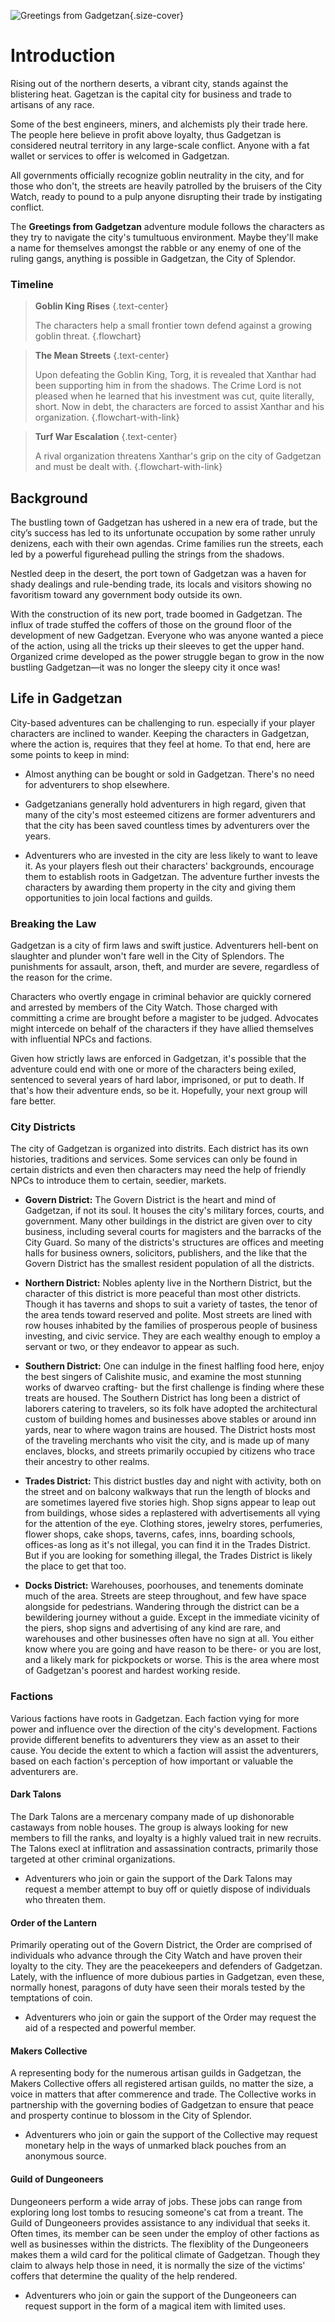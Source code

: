 ![Greetings from Gadgetzan](cover.jpg){.size-cover}

# Introduction
Rising out of the northern deserts, a vibrant city, stands against the blistering heat. Gagetzan is the capital city for business and trade to artisans of any race.

Some of the best engineers, miners, and alchemists ply their trade here. The people here believe in profit above loyalty, thus Gadgetzan is considered neutral territory in any large-scale conflict. Anyone with a fat wallet or services to offer is welcomed in Gadgetzan.

All governments officially recognize goblin neutrality in the city, and for those who don't, the streets are heavily patrolled by the bruisers of the City Watch, ready to pound to a pulp anyone disrupting their trade by instigating conflict.

The **Greetings from Gadgetzan** adventure module follows the characters as they try to navigate the city's tumultuous environment. Maybe they'll make a name for themselves amongst the rabble or any enemy of one of the ruling gangs, anything is possible in Gadgetzan, the City of Splendor.

### Timeline
>**Goblin King Rises**
{.text-center}
>
>The characters help a small frontier town defend against a growing goblin threat.
{.flowchart}

>**The Mean Streets**
{.text-center}
>
>Upon defeating the Goblin King, Torg, it is revealed that Xanthar had been supporting him in from the shadows. The Crime Lord is not pleased when he learned that his investment was cut, quite literally, short. Now in debt, the characters are forced to assist Xanthar and his organization.
{.flowchart-with-link}

>**Turf War Escalation**
{.text-center}
>
>A rival organization threatens Xanthar's grip on the city of Gadgetzan and must be dealt with.
{.flowchart-with-link}

## Background
The bustling town of Gadgetzan has ushered in a new era of trade, but the city’s success has led to its unfortunate occupation by some rather unruly denizens, each with their own agendas. Crime families run the streets, each led by a powerful figurehead pulling the strings from the shadows.

Nestled deep in the desert, the port town of Gadgetzan was a haven for shady dealings and rule-bending trade, its locals and visitors showing no favoritism toward any government body outside its own.

With the construction of its new port, trade boomed in Gadgetzan. The influx of trade stuffed the coffers of those on the ground floor of the development of new Gadgetzan. Everyone who was anyone wanted a piece of the action, using all the tricks up their sleeves to get the upper hand. Organized crime developed as the power struggle began to grow in the now bustling Gadgetzan—it was no longer the sleepy city it once was!

## Life in Gadgetzan
City-based adventures can be challenging to run. especially if your player characters are inclined to wander. Keeping the characters in Gadgetzan, where the action is, requires that they feel at home. To that end, here are some points to keep in mind:
- Almost anything can be bought or sold in Gadgetzan. There's no need for adventurers to shop elsewhere.

- Gadgetzanians generally hold adventurers in high regard, given that many of the city's most esteemed citizens are former adventurers and that the city has been saved countless times by adventurers over the years.

- Adventurers who are invested in the city are less likely to want to leave it. As your players flesh out their characters' backgrounds, encourage them to establish roots in Gadgetzan. The adventure further invests the characters by awarding them property in the city and giving them opportunities to join local factions and guilds.

### Breaking the Law
Gadgetzan is a city of firm laws and swift justice. Adventurers hell-bent on slaughter and plunder won't fare well in the City of Splendors. The punishments for assault, arson, theft, and murder are severe, regardless of the reason for the crime.

Characters who overtly engage in criminal behavior are quickly cornered and arrested by members of the City Watch. Those charged with committing a crime are brought before a magister to be judged. Advocates might intercede on behalf of the characters if they have allied themselves with influential NPCs and factions.

Given how strictly laws are enforced in Gadgetzan, it's possible that the adventure could end with one or more of the characters being exiled, sentenced to several years of hard labor, imprisoned, or put to death. If that's how their adventure ends, so be it. Hopefully, your next group will fare better.

### City Districts
The city of Gadgetzan is organized into distrits. Each district has its own histories, traditions and services. Some services can only be found in certain districts and even then characters may need the help of friendly NPCs to introduce them to certain, seedier, markets.

- **Govern District:** The Govern District is the heart and mind of Gadgetzan, if not its soul. It houses the city's military forces, courts, and government. Many other buildings in the district are given over to city business, including several courts for magisters and the barracks of the City Guard. So many of the districts's structures are offices and meeting halls for business owners, solicitors, publishers, and the like that the Govern District has the smallest resident population of all the districts.

- **Northern District:** Nobles aplenty live in the Northern District, but the character of this district is more peaceful than most other districts. Though it has taverns and shops to suit a variety of tastes, the tenor of the area tends toward reserved and polite. Most streets are lined with row houses inhabited by the families of prosperous people of business investing, and civic service. They are each wealthy enough to employ a servant or two, or they endeavor to appear as such.

- **Southern District:** One can indulge in the finest halfling food here, enjoy the best singers of Calishite music, and examine the most stunning works of dwarveo crafting- but the first challenge is finding where these treats are housed. The Southern District has long been a district of laborers catering to travelers, so its folk have adopted the architectural custom of building homes and businesses above stables or around inn yards, near to where wagon trains are housed. The District hosts most of the traveling merchants who visit the city, and is made up of many enclaves, blocks, and streets primarily occupied by citizens who trace their ancestry to other realms.

- **Trades District:** This district bustles day and night with activity, both on the street and on balcony walkways that run the length of blocks and are sometimes layered five stories high. Shop signs appear to leap out from buildings, whose sides a replastered with advertisements all vying for the attention of the eye. Clothing stores, jewelry stores, perfumeries, flower shops, cake shops, taverns, cafes, inns, boarding schools, offices-as long as it's not illegal, you can find it in the Trades District. But if you are looking for something illegal, the Trades District is likely the place to get that too.

- **Docks District:** Warehouses, poorhouses, and tenements dominate much of the area. Streets are steep throughout, and few have space alongside for pedestrians. Wandering through the district can be a bewildering journey without a guide. Except in the immediate vicinity of the piers, shop signs and advertising of any kind are rare, and warehouses and other businesses often have no sign at all. You either know where you are going and have reason to be there- or you are lost, and a likely mark for pickpockets or worse. This is the area where most of Gadgetzan's poorest and hardest working reside.

### Factions
Various factions have roots in Gadgetzan. Each faction vying for more power and influence over the direction of the city's development. Factions provide different benefits to adventurers they view as an asset to their cause. You decide the extent to which a faction will assist the adventurers, based on each faction's perception of how important or valuable the adventurers are.

#### Dark Talons
The Dark Talons are a mercenary company made of up dishonorable castaways from noble houses. The group is always looking for new members to fill the ranks, and loyalty is a highly valued trait in new recruits. The Talons execl at inflitration and assassination contracts, primarily those targeted at other criminal organizations.

- Adventurers who join or gain the support of the Dark Talons may request a member attempt to buy off or quietly dispose of individuals who threaten them.

#### Order of the Lantern
Primarily operating out of the Govern District, the Order are comprised of individuals who advance through the City Watch and have proven their loyalty to the city. They are the peacekeepers and defenders of Gadgetzan. Lately, with the influence of more dubious parties in Gadgetzan, even these, normally honest, paragons of duty have seen their morals tested by the temptations of coin.

- Adventurers who join or gain the support of the Order may request the aid of a respected and powerful member.

#### Makers Collective
A representing body for the numerous artisan guilds in Gadgetzan, the Makers Collective offers all registered artisan guilds, no matter the size, a voice in matters that after commerence and trade. The Collective works in partnership with the governing bodies of Gadgetzan to ensure that peace and prosperty continue to blossom in the City of Splendor.

- Adventurers who join or gain the support of the Collective may request monetary help in the ways of unmarked black pouches from an anonymous source.

#### Guild of Dungeoneers
Dungeoneers perform a wide array of jobs. These jobs can range from exploring long lost tombs to resucing someone's cat from a treant. The Guild of Dungeoneers provides assistance to any individual that seeks it. Often times, its member can be seen under the employ of other factions as well as businesses within the districts. The flexiblity of the Dungeoneers makes them a wild card for the political climate of Gadgetzan. Though they claim to always help those in need, it is normally the size of the victims' coffers that determine the quality of the help rendered.

- Adventurers who join or gain the support of the Dungeoneers can request support in the form of a magical item with limited uses.